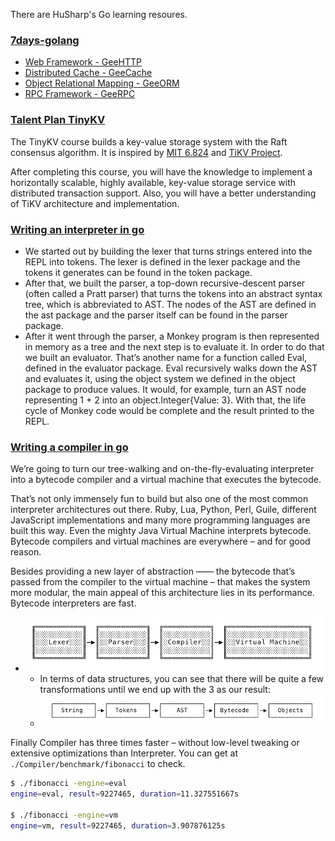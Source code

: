 There are HuSharp's Go learning resoures.

### [7days-golang](https://github.com/geektutu/7days-golang)

- [Web Framework - GeeHTTP](./GeeHTTP)
- [Distributed Cache - GeeCache](./GeeCache/)
- [Object Relational Mapping - GeeORM](./GeeORM/)
- [RPC Framework - GeeRPC](./GeeRPC/)

### [Talent Plan TinyKV](https://github.com/HuSharp/talent-plan_tinykv)

The TinyKV course builds a key-value storage system with the Raft consensus algorithm. It is inspired by [MIT 6.824](https://pdos.csail.mit.edu/6.824/) and [TiKV Project](https://github.com/tikv/tikv).

After completing this course, you will have the knowledge to implement a horizontally scalable, highly available, key-value storage service with distributed transaction support. Also, you will have a better understanding of TiKV architecture and implementation.

### [Writing an interpreter in go](https://interpreterbook.com/)

- We started out by building the lexer that turns strings entered into the REPL into tokens. The lexer is defined in the lexer package and the tokens it generates can be found in the token package.
- After that, we built the parser, a top-down recursive-descent parser (often called a Pratt parser) that turns the tokens into an abstract syntax tree, which is abbreviated to AST. The nodes of the AST are defined in the ast package and the parser itself can be found in the parser package.
- After it went through the parser, a Monkey program is then represented in memory as a tree and the next step is to evaluate it. In order to do that we built an evaluator. That’s another name for a function called Eval, defined in the evaluator package. Eval recursively walks down the AST and evaluates it, using the object system we defined in the object package to produce values. It would, for example, turn an AST node representing 1 + 2 into an object.Integer{Value: 3}. With that, the life cycle of Monkey code would be complete and the result printed to the REPL.

### [Writing a compiler in go](https://compilerbook.com/)

We’re going to turn our tree-walking and on-the-fly-evaluating interpreter into a bytecode compiler and a virtual machine that executes the bytecode.

That’s not only immensely fun to build but also one of the most common interpreter architectures out there. Ruby, Lua, Python, Perl, Guile, different JavaScript implementations and many more programming languages are built this way. Even the mighty Java Virtual Machine interprets bytecode. Bytecode compilers and virtual machines are everywhere – and for good reason.

Besides providing a new layer of abstraction —— the bytecode that’s passed from the compiler to the virtual machine – that makes the system more modular, the main appeal of this architecture lies in its performance. Bytecode interpreters are fast.

- ![compiler_parts.png](./assets/compiler_parts.png)
  - In terms of data structures, you can see that there will be quite a few transformations until we end up with the 3 as our result:
  - ![transformations_to_3.png](./assets/transformations_to_3.png)

Finally Compiler has three times faster – without low-level tweaking or extensive optimizations than Interpreter. You can get at `./Compiler/benchmark/fibonacci` to check.

```bash
$ ./fibonacci -engine=eval
engine=eval, result=9227465, duration=11.327551667s

$ ./fibonacci -engine=vm
engine=vm, result=9227465, duration=3.907876125s
```
